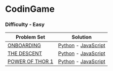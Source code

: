 # CodinGame

### Difficulty - Easy
| Problem Set | Solution |
| ------------- | ------------- |
| [ONBOARDING](https://www.codingame.com/training/easy/onboarding) | [Python](https://github.com/gianmillare/CodinGame/blob/master/python/easy/onboarding.py) - [JavaScript](https://github.com/gianmillare/CodinGame/blob/master/javascript/easy/onboarding.js) | 
| [THE DESCENT](https://www.codingame.com/training/easy/the-descent) | [Python](https://github.com/gianmillare/CodinGame/blob/master/python/easy/the_descent.py) - [JavaScript](https://github.com/gianmillare/CodinGame/blob/master/javascript/easy/the_descent.js) |
| [POWER OF THOR 1](https://www.codingame.com/ide/puzzle/power-of-thor-episode-1) | [Python](https://github.com/gianmillare/CodinGame/blob/master/python/easy/power_of_thor_1.py) - [JavaScript](https://github.com/gianmillare/CodinGame/blob/master/javascript/easy/power_of_thor_1.js) |
